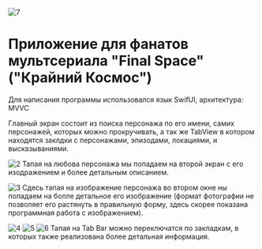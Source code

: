 ![7](https://github.com/Popovich2005/FinalSpaceApp/blob/main/ScreenShots/7.png)

# Приложение для фанатов мультсериала "Final Space" ("Крайний Космос")

Для написания программы использовался язык SwifUI, архитектура: MVVC


Главный экран состоит из поиска персонажа по его имени, самих персонажей, которых можно прокручивать, а так же TabView в котором находятся заклдки с персонажами, эпизодами, локациями, и высказываниями.

![2](https://github.com/Popovich2005/FinalSpaceApp/blob/main/ScreenShots/2.png)
Тапая на любова персонажа мы попадаем на второй экран с его изодражением и более детальным описанием.

![3](https://github.com/Popovich2005/FinalSpaceApp/blob/main/ScreenShots/3.png)
Сдесь тапая на изображение персонажа во втором окне ны попадаем на болле детальное его изображение (формат фотографии не позволяет его растянуть в правильную форму, здесь скорее показана программная работа с изображением).

![4](https://github.com/Popovich2005/FinalSpaceApp/blob/main/ScreenShots/4.png)
![5](https://github.com/Popovich2005/FinalSpaceApp/blob/main/ScreenShots/5.png)
![6](https://github.com/Popovich2005/FinalSpaceApp/blob/main/ScreenShots/6.png)
Тапая на Tab Bar можно переключатся по закладкам, в которых также реализована более детальная информация.
